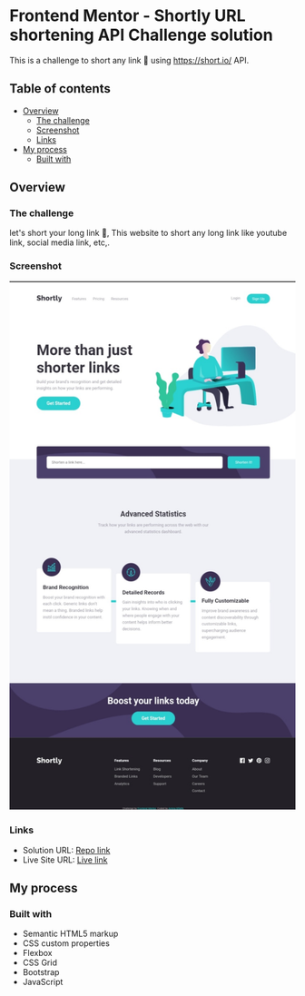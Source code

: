 # Frontend Mentor - Shortly URL shortening API Challenge solution

This is a challenge to short any link 🔗  using https://short.io/ API.

## Table of contents

- [Overview](#overview)
  - [The challenge](#the-challenge)
  - [Screenshot](#screenshot)
  - [Links](#links)
- [My process](#my-process)
  - [Built with](#built-with)

## Overview

### The challenge

let's short your long link 🔗, This website to short any long link like youtube link, social media link, etc,.


### Screenshot

![the design](design/shortlink_design.jpg)


### Links

- Solution URL: [Repo link](https://github.com/minalfatih/Shortly-URL/tree/main)
- Live Site URL: [Live link](https://minalfatih.github.io/Shortly-URL/)


## My process

### Built with

- Semantic HTML5 markup
- CSS custom properties
- Flexbox
- CSS Grid
- Bootstrap
- JavaScript
